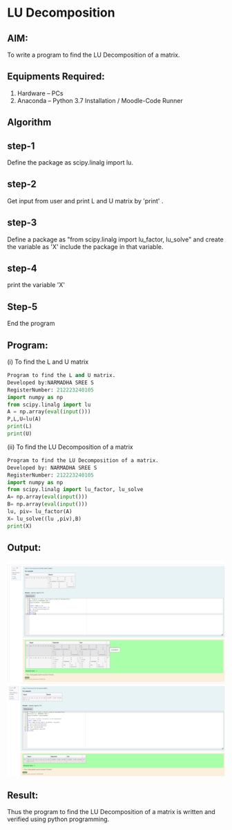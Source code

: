 # LU Decomposition 

## AIM:
To write a program to find the LU Decomposition of a matrix.

## Equipments Required:
1. Hardware – PCs
2. Anaconda – Python 3.7 Installation / Moodle-Code Runner

## Algorithm
## step-1
Define the package as scipy.linalg import lu.
## step-2
Get input from user and print L and U matrix by 'print' .
## step-3
Define a package as "from scipy.linalg import lu_factor, lu_solve" and create the variable as 'X' include the package in that variable.
## step-4 
print the variable 'X'
## Step-5
End the program
## Program:
(i) To find the L and U matrix
```PYTHON
Program to find the L and U matrix.
Developed by:NARMADHA SREE S
RegisterNumber: 212223240105
import numpy as np
from scipy.linalg import lu
A = np.array(eval(input()))
P,L,U=lu(A)
print(L)
print(U)
```
(ii) To find the LU Decomposition of a matrix
```PYTHON
Program to find the LU Decomposition of a matrix.
Developed by: NARMADHA SREE S
RegisterNumber: 212223240105
import numpy as np
from scipy.linalg import lu_factor, lu_solve
A= np.array(eval(input()))
B= np.array(eval(input()))
lu, piv= lu_factor(A)
X= lu_solve((lu ,piv),B)
print(X)
```
## Output:
![alt text](<Screenshot 2024-04-20 115003.png>)
![alt text](<Screenshot 2024-04-20 115018.png>)
## Result:
Thus the program to find the LU Decomposition of a matrix is written and verified using python programming.

